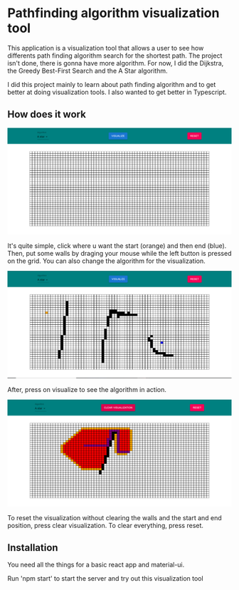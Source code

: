 # Pathfinding algorithm visualization tool

This application is a visualization tool that allows a user to see how differents path finding algorithm search for the shortest path. The project isn't done, there is gonna have more algorithm. For now, I did the Dijkstra, the Greedy Best-First Search and the A Star algorithm.

I did this project mainly to learn about path finding algorithm and to get better at doing visualization tools. I also wanted to get better in Typescript. 

## How does it work 

![GitHub Logo](images/general.png)

It's quite simple, click where u want the start (orange) and then end (blue). Then, put some walls by draging your mouse while the left button is pressed on the grid. You can also change the algorithm for the visualization. 


![GitHub Logo](images/position.png)


After, press on visualize to see the algorithm in action.


![GitHub Logo](images/visualizer.png)


To reset the visualization without clearing the walls and the start and end position, press clear visualization. To clear everything, press reset.


## Installation


You need all the things for a basic react app and material-ui.

Run 'npm start' to start the server and try out this visualization tool